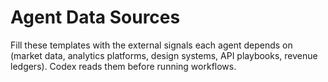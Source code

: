 # Agent Data Sources

Fill these templates with the external signals each agent depends on (market data, analytics platforms, design systems, API playbooks, revenue ledgers). Codex reads them before running workflows.
